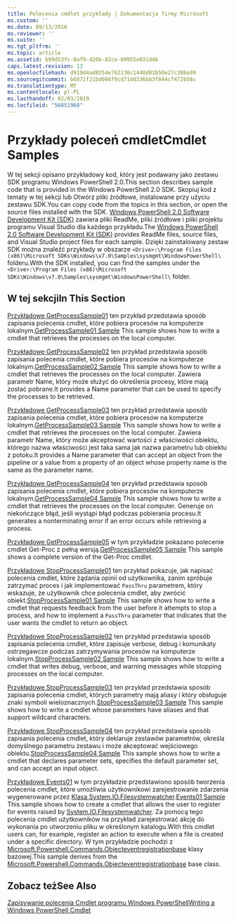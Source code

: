 ```yaml
---
title: Polecenia cmdlet przykłady | Dokumentacja firmy Microsoft
ms.custom: ''
ms.date: 09/13/2016
ms.reviewer: ''
ms.suite: ''
ms.tgt_pltfrm: ''
ms.topic: article
ms.assetid: b99d53fc-0af9-426b-82ce-09955e031d4b
caps.latest.revision: 13
ms.openlocfilehash: d919d4ad8554e762230c1448d81b50e27c38ba99
ms.sourcegitcommit: b6871f21bd666f9cd71dd336bb3f844cf472b56c
ms.translationtype: MT
ms.contentlocale: pl-PL
ms.lasthandoff: 02/03/2019
ms.locfileid: "56851968"
---
```

# <a name="cmdlet-samples"></a><span data-ttu-id="6ab4b-102">Przykłady poleceń cmdlet</span><span class="sxs-lookup"><span data-stu-id="6ab4b-102">Cmdlet Samples</span></span>

<span data-ttu-id="6ab4b-103">W tej sekcji opisano przykładowy kod, który jest podawany jako zestawu SDK programu Windows PowerShell 2.0.</span><span class="sxs-lookup"><span data-stu-id="6ab4b-103">This section describes sample code that is provided in the Windows PowerShell 2.0 SDK.</span></span> <span data-ttu-id="6ab4b-104">Skopiuj kod z tematy w tej sekcji lub Otwórz pliki źródłowe, instalowane przy użyciu zestawu SDK.</span><span class="sxs-lookup"><span data-stu-id="6ab4b-104">You can copy code from the topics in this section, or open the source files installed with the SDK.</span></span> <span data-ttu-id="6ab4b-105">[Windows PowerShell 2.0 Software Development Kit (SDK)](https://www.microsoft.com/en-us/download/details.aspx?id=2560) zawiera pliki ReadMe, pliki źródłowe i pliki projektu programu Visual Studio dla każdego przykładu.</span><span class="sxs-lookup"><span data-stu-id="6ab4b-105">The [Windows PowerShell 2.0 Software Development Kit (SDK)](https://www.microsoft.com/en-us/download/details.aspx?id=2560) provides ReadMe files, source files, and Visual Studio project files for each sample.</span></span> <span data-ttu-id="6ab4b-106">Dzięki zainstalowany zestaw SDK można znaleźć przykłady w obszarze `<Drive>:\Program Files (x86)\Microsoft SDKs\Windows\v7.0\Samples\sysmgmt\WindowsPowerShell\` folderu.</span><span class="sxs-lookup"><span data-stu-id="6ab4b-106">With the SDK installed, you can find the samples under the `<Drive>:\Program Files (x86)\Microsoft SDKs\Windows\v7.0\Samples\sysmgmt\WindowsPowerShell\` folder.</span></span>

## <a name="in-this-section"></a><span data-ttu-id="6ab4b-107">W tej sekcji</span><span class="sxs-lookup"><span data-stu-id="6ab4b-107">In This Section</span></span>

<span data-ttu-id="6ab4b-108">[Przykładowe GetProcessSample01](./getprocesssample01-sample.md) ten przykład przedstawia sposób zapisania polecenia cmdlet, które pobiera procesów na komputerze lokalnym.</span><span class="sxs-lookup"><span data-stu-id="6ab4b-108">[GetProcessSample01 Sample](./getprocesssample01-sample.md) This sample shows how to write a cmdlet that retrieves the processes on the local computer.</span></span>

<span data-ttu-id="6ab4b-109">[Przykładowe GetProcessSample02](./getprocesssample02-sample.md) ten przykład przedstawia sposób zapisania polecenia cmdlet, które pobiera procesów na komputerze lokalnym.</span><span class="sxs-lookup"><span data-stu-id="6ab4b-109">[GetProcessSample02 Sample](./getprocesssample02-sample.md) This sample shows how to write a cmdlet that retrieves the processes on the local computer.</span></span> <span data-ttu-id="6ab4b-110">Zawiera parametr Name, który może służyć do określenia procesy, które mają zostać pobrane.</span><span class="sxs-lookup"><span data-stu-id="6ab4b-110">It provides a Name parameter that can be used to specify the processes to be retrieved.</span></span>

<span data-ttu-id="6ab4b-111">[Przykładowe GetProcessSample03](./getprocesssample03-sample.md) ten przykład przedstawia sposób zapisania polecenia cmdlet, które pobiera procesów na komputerze lokalnym.</span><span class="sxs-lookup"><span data-stu-id="6ab4b-111">[GetProcessSample03 Sample](./getprocesssample03-sample.md) This sample shows how to write a cmdlet that retrieves the processes on the local computer.</span></span> <span data-ttu-id="6ab4b-112">Zawiera parametr Name, który może akceptować wartości z właściwości obiektu, którego nazwa właściwości jest taka sama jak nazwa parametru lub obiektu z potoku.</span><span class="sxs-lookup"><span data-stu-id="6ab4b-112">It provides a Name parameter that can accept an object from the pipeline or a value from a property of an object whose property name is the same as the parameter name.</span></span>

<span data-ttu-id="6ab4b-113">[Przykładowe GetProcessSample04](./getprocesssample04-sample.md) ten przykład przedstawia sposób zapisania polecenia cmdlet, które pobiera procesów na komputerze lokalnym.</span><span class="sxs-lookup"><span data-stu-id="6ab4b-113">[GetProcessSample04 Sample](./getprocesssample04-sample.md) This sample shows how to write a cmdlet that retrieves the processes on the local computer.</span></span> <span data-ttu-id="6ab4b-114">Generuje on niekończące błąd, jeśli wystąpi błąd podczas pobierania procesu.</span><span class="sxs-lookup"><span data-stu-id="6ab4b-114">It generates a nonterminating error if an error occurs while retrieving a process.</span></span>

<span data-ttu-id="6ab4b-115">[Przykładowe GetProcessSample05](./getprocesssample05-sample.md) w tym przykładzie pokazano polecenie cmdlet Get-Proc z pełną wersją.</span><span class="sxs-lookup"><span data-stu-id="6ab4b-115">[GetProcessSample05 Sample](./getprocesssample05-sample.md) This sample shows a complete version of the Get-Proc cmdlet.</span></span>

<span data-ttu-id="6ab4b-116">[Przykładowe StopProcessSample01](./stopprocesssample01-sample.md) ten przykład pokazuje, jak napisać polecenia cmdlet, które żądania opinii od użytkownika, zanim spróbuje zatrzymać proces i jak implementować `PassThru` parametrem, który wskazuje, że użytkownik chce polecenia cmdlet, aby zwrócić obiekt.</span><span class="sxs-lookup"><span data-stu-id="6ab4b-116">[StopProcessSample01 Sample](./stopprocesssample01-sample.md) This sample shows how to write a cmdlet that requests feedback from the user before it attempts to stop a process, and how to implement a `PassThru` parameter that indicates that the user wants the cmdlet to return an object.</span></span>

<span data-ttu-id="6ab4b-117">[Przykładowe StopProcessSample02](./stopprocesssample02-sample.md) ten przykład przedstawia sposób zapisania polecenia cmdlet, które zapisuje verbose, debug i komunikaty ostrzegawcze podczas zatrzymywania procesów na komputerze lokalnym.</span><span class="sxs-lookup"><span data-stu-id="6ab4b-117">[StopProcessSample02 Sample](./stopprocesssample02-sample.md) This sample shows how to write a cmdlet that writes debug, verbose, and warning messages while stopping processes on the local computer.</span></span>

<span data-ttu-id="6ab4b-118">[Przykładowe StopProcessSample03](./stopprocesssample03-sample.md) ten przykład przedstawia sposób zapisania polecenia cmdlet, których parametry mają aliasy i który obsługuje znaki symboli wieloznacznych.</span><span class="sxs-lookup"><span data-stu-id="6ab4b-118">[StopProcessSample03 Sample](./stopprocesssample03-sample.md) This sample shows how to write a cmdlet whose parameters have aliases and that support wildcard characters.</span></span>

<span data-ttu-id="6ab4b-119">[Przykładowe StopProcessSample04](./stopprocesssample04-sample.md) ten przykład przedstawia sposób zapisania polecenia cmdlet, który deklaruje zestawów parametrów, określa domyślnego parametru zestawu i może akceptować wejściowego obiektu.</span><span class="sxs-lookup"><span data-stu-id="6ab4b-119">[StopProcessSample04 Sample](./stopprocesssample04-sample.md) This sample shows how to write a cmdlet that declares parameter sets, specifies the default parameter set, and can accept an input object.</span></span>

<span data-ttu-id="6ab4b-120">[Przykładowe Events01](./events01-sample.md) w tym przykładzie przedstawiono sposób tworzenia polecenia cmdlet, które umożliwia użytkownikowi zarejestrowanie zdarzenia wygenerowane przez [Klasa System.IO.Filesystemwatcher](/dotnet/api/System.IO.FileSystemWatcher).</span><span class="sxs-lookup"><span data-stu-id="6ab4b-120">[Events01 Sample](./events01-sample.md) This sample shows how to create a cmdlet that allows the user to register for events raised by [System.IO.Filesystemwatcher](/dotnet/api/System.IO.FileSystemWatcher).</span></span> <span data-ttu-id="6ab4b-121">Za pomocą tego polecenia cmdlet użytkowników na przykład zarejestrować akcję do wykonania po utworzeniu pliku w określonym katalogu.</span><span class="sxs-lookup"><span data-stu-id="6ab4b-121">With this cmdlet users can, for example, register an action to execute when a file is created under a specific directory.</span></span> <span data-ttu-id="6ab4b-122">W tym przykładzie pochodzi z [Microsoft.Powershell.Commands.Objecteventregistrationbase](/dotnet/api/Microsoft.PowerShell.Commands.ObjectEventRegistrationBase) klasy bazowej.</span><span class="sxs-lookup"><span data-stu-id="6ab4b-122">This sample derives from the [Microsoft.Powershell.Commands.Objecteventregistrationbase](/dotnet/api/Microsoft.PowerShell.Commands.ObjectEventRegistrationBase) base class.</span></span>

## <a name="see-also"></a><span data-ttu-id="6ab4b-123">Zobacz też</span><span class="sxs-lookup"><span data-stu-id="6ab4b-123">See Also</span></span>

[<span data-ttu-id="6ab4b-124">Zapisywanie polecenia Cmdlet programu Windows PowerShell</span><span class="sxs-lookup"><span data-stu-id="6ab4b-124">Writing a Windows PowerShell Cmdlet</span></span>](./writing-a-windows-powershell-cmdlet.md)
